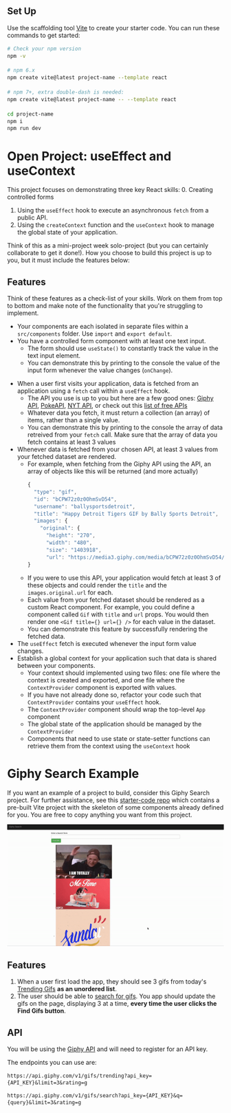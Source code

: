 ## Set Up
Use the scaffolding tool [Vite](https://vitejs.dev/guide/) to create your starter code. You can run these commands to get started:

```sh
# Check your npm version
npm -v 

# npm 6.x
npm create vite@latest project-name --template react

# npm 7+, extra double-dash is needed:
npm create vite@latest project-name -- --template react

cd project-name
npm i
npm run dev
```

# Open Project: useEffect and useContext

This project focuses on demonstrating three key React skills:
0. Creating controlled forms
1. Using the `useEffect` hook to execute an asynchronous `fetch` from a public API.
2. Using the `createContext` function and the `useContext` hook to manage the global state of your application.

Think of this as a mini-project week solo-project (but you can certainly collaborate to get it done!). How you choose to build this project is up to you, but it must include the features below:

## Features

Think of these features as a check-list of your skills. Work on them from top to bottom and make note of the functionality that you're struggling to implement.

- Your components are each isolated in separate files within a `src/components` folder. Use `import` and `export default`.
- You have a controlled form component with at least one text input. 
    * The form should use `useState()` to constantly track the value in the text input element. 
    * You can demonstrate this by printing to the console the value of the input form whenever the value changes (`onChange`).
* When a user first visits your application, data is fetched from an application using a `fetch` call within a `useEffect` hook.
    * The API you use is up to you but here are a few good ones: [Giphy API](https://developers.giphy.com/docs/api/#quick-start-guide), [PokeAPI](https://pokeapi.co/), [NYT API](https://developer.nytimes.com/apis), or check out this [list of free APIs](https://mixedanalytics.com/blog/list-actually-free-open-no-auth-needed-apis/)
    * Whatever data you fetch, it must return a collection (an array) of items, rather than a single value.
    * You can demonstrate this by printing to the console the array of data retreived from your `fetch` call. Make sure that the array of data you fetch contains at least 3 values
* Whenever data is fetched from your chosen API, at least 3 values from your fetched dataset are rendered.
    * For example, when fetching from the Giphy API using the API, an array of objects like this will be returned (and more actually)
      ```js
      {
        "type": "gif",
        "id": "bCPW72z0z0OhmSvD54",
        "username": "ballysportsdetroit",
        "title": "Happy Detroit Tigers GIF by Bally Sports Detroit",
        "images": {
          "original": {
            "height": "270",
            "width": "480",
            "size": "1403918",
            "url": "https://media3.giphy.com/media/bCPW72z0z0OhmSvD54/giphy.gif?cid=3836d4808jt6j3jjuj3wmt74qrnro6g3p8u10p7dcdzlmoq6&ep=v1_gifs_trending&rid=giphy.gif&ct=g",
      }
      ```
    * If you were to use this API, your application would fetch at least 3 of these objects and could render the `title` and the `images.original.url` for each.
    * Each value from your fetched dataset should be rendered as a custom React component. For example, you could define a component called `Gif` with `title` and `url` props. You would then render one `<Gif title={} url={} />` for each value in the dataset.
    * You can demonstrate this feature by successfully rendering the fetched data.
* The `useEffect` fetch is executed whenever the input form value changes. 
* Establish a global context for your application such that data is shared between your components.
  * Your context should implemented using two files: one file where the context is created and exported, and one file where the `ContextProvider` component is exported with values.
  * If you have not already done so, refactor your code such that `ContextProvider` contains your `useEffect` hook.
  * The `ContextProvider` component should wrap the top-level `App` component
  * The global state of the application should be managed by the `ContextProvider`
  * Components that need to use state or state-setter functions can retrieve them from the context using the `useContext` hook

# Giphy Search Example

If you want an example of a project to build, consider this Giphy Search project.  For further assistance, see this [starter-code repo](https://github.com/The-Marcy-Lab-School/giphy-search-vite/tree/main) which contains a pre-built Vite project with the skeleton of some components already defined for you. You are free to copy anything you want from this project.

![demo](./demo.gif)

## Features

1. When a user first load the app, they should see 3 gifs from today's [Trending Gifs](https://developers.giphy.com/docs/api/endpoint#trending) **as an unordered list**.
2. The user should be able to [search for gifs](https://developers.giphy.com/docs/api/endpoint#search). You app should update the gifs on the page, displaying 3 at a time, **every time the user clicks the Find Gifs button**. 

## API 

You will be using the [Giphy API](https://developers.giphy.com/docs/api#quick-start-guide) and will need to register for an API key.

The endpoints you can use are:

```
https://api.giphy.com/v1/gifs/trending?api_key={API_KEY}&limit=3&rating=g
```

```
https://api.giphy.com/v1/gifs/search?api_key={API_KEY}&q={query}&limit=3&rating=g
```


